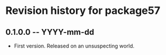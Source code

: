 # Revision history for package57

## 0.1.0.0 -- YYYY-mm-dd

* First version. Released on an unsuspecting world.
